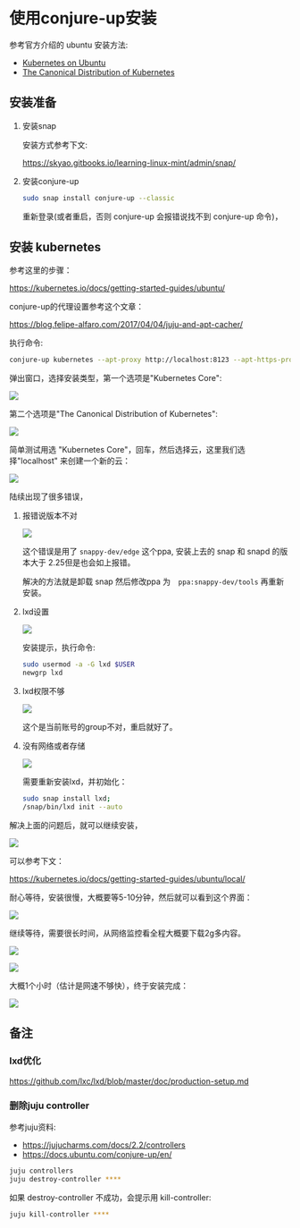 # 使用conjure-up安装

参考官方介绍的 ubuntu 安装方法:

- [Kubernetes on Ubuntu](https://www.ubuntu.com/containers/kubernetes)
- [The Canonical Distribution of Kubernetes](https://www.ubuntu.com/cloud/kubernetes)

## 安装准备

1. 安装snap

	安装方式参考下文:

	https://skyao.gitbooks.io/learning-linux-mint/admin/snap/

2. 安装conjure-up

	```bash
    sudo snap install conjure-up --classic
    ```

    重新登录(或者重启，否则 conjure-up 会报错说找不到 conjure-up 命令)，

## 安装 kubernetes

参考这里的步骤：

https://kubernetes.io/docs/getting-started-guides/ubuntu/

conjure-up的代理设置参考这个文章：

https://blog.felipe-alfaro.com/2017/04/04/juju-and-apt-cacher/

执行命令:

```bash
conjure-up kubernetes --apt-proxy http://localhost:8123 --apt-https-proxy http://localhost:8123
```

弹出窗口，选择安装类型，第一个选项是"Kubernetes Core":

![](images/mint18-1.jpg)

第二个选项是"The Canonical Distribution of Kubernetes":

![](images/mint18-22.jpg)

简单测试用选 "Kubernetes Core"，回车，然后选择云，这里我们选择"localhost" 来创建一个新的云：

![](images/mint18-2.jpg)

陆续出现了很多错误，

1. 报错说版本不对

	![](images/mint18-3.jpg)

	这个错误是用了 `snappy-dev/edge` 这个ppa, 安装上去的 snap 和 snapd 的版本大于 2.25但是也会如上报错。

    解决的方法就是卸载 snap 然后修改ppa 为　`ppa:snappy-dev/tools` 再重新安装。

2. lxd设置

	![](images/mint18-32.jpg)

    安装提示，执行命令:

    ```bash
    sudo usermod -a -G lxd $USER
    newgrp lxd
    ```

3. lxd权限不够

    ![](images/mint18-33.jpg)

    这个是当前账号的group不对，重启就好了。

4. 没有网络或者存储

	![](images/mint18-54.jpg)

	需要重新安装lxd，并初始化：

    ```bash
    sudo snap install lxd;
    /snap/bin/lxd init --auto
    ```

解决上面的问题后，就可以继续安装，

![](images/mint18-4.jpg)

可以参考下文：

https://kubernetes.io/docs/getting-started-guides/ubuntu/local/

耐心等待，安装很慢，大概要等5-10分钟，然后就可以看到这个界面：

![](images/mint18-5.jpg)

继续等待，需要很长时间，从网络监控看全程大概要下载2g多内容。

![](images/mint18-52.jpg)

![](images/mint18-53.jpg)

大概1个小时（估计是网速不够快），终于安装完成：

![](images/mint18-8.jpg)

## 备注

### lxd优化

https://github.com/lxc/lxd/blob/master/doc/production-setup.md

### 删除juju controller

参考juju资料:

- https://jujucharms.com/docs/2.2/controllers
- https://docs.ubuntu.com/conjure-up/en/

```bash
juju controllers
juju destroy-controller ****
```

如果 destroy-controller 不成功，会提示用 kill-controller:

```bash
juju kill-controller ****
```